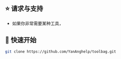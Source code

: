 ## ⭐ 请求与支持
 - 如果你非常需要某种工具，

## 🚀 快速开始
```bash
git clone https://github.com/YanAnghelp/toolbag.git
```
